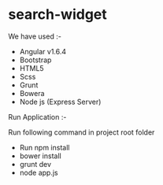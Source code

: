 # search-widget

We have used :- 
  - Angular v1.6.4
  - Bootstrap
  - HTML5
  - Scss
  - Grunt
  - Bowera
  - Node js (Express Server)
  
Run Application :- 

Run following command in project root folder 
  - Run npm install 
  - bower install
  - grunt dev
  - node app.js

